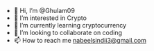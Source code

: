 - 👋 Hi, I’m @Ghulam09
- 👀 I’m interested in Crypto
- 🌱 I’m currently learning cryptocurrency
- 💞️ I’m looking to collaborate on coding
- 📫 How to reach me nabeelsindii3@gmail.com

<!---
Ghulam09/Ghulam09 is a ✨ special ✨ repository because its `README.md` (this file) appears on your GitHub profile.
You can click the Preview link to take a look at your changes.
--->
